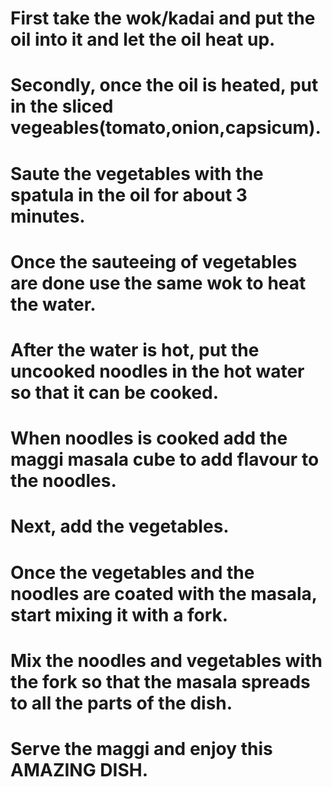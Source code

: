 # First take the wok/kadai and put the oil into it and let the oil heat up.
# Secondly, once the oil is heated, put in the sliced vegeables(tomato,onion,capsicum).
# Saute the vegetables with the spatula in the oil for about 3 minutes.
# Once the sauteeing of vegetables are done use the same wok to heat the water.
# After the water is hot, put the uncooked noodles in the hot water so that it can be cooked.
# When noodles is cooked add the maggi masala cube to add flavour to the noodles.
# Next, add the vegetables.
# Once the vegetables and the noodles are coated with the masala, start mixing it with a fork.
# Mix the noodles and vegetables with the fork so that the masala spreads to all the parts of the dish.
# Serve the maggi and enjoy this AMAZING DISH.
